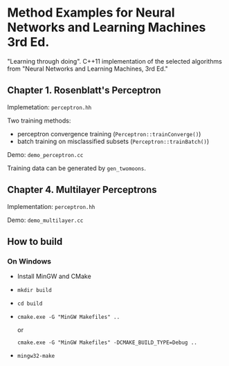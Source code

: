 Method Examples for Neural Networks and Learning Machines 3rd Ed.
=================================================================

"Learning through doing".
C++11 implementation of the selected algorithms from
"Neural Networks and Learning Machines, 3rd Ed."


Chapter 1. Rosenblatt's Perceptron
----------------------------------

Implemetation: `perceptron.hh`

Two training methods:

 * perceptron convergence training (`Perceptron::trainConverge()`)
 * batch training on misclassified subsets (`Perceptron::trainBatch()`)

Demo: `demo_perceptron.cc`

Training data can be generated by `gen_twomoons`.


Chapter 4. Multilayer Perceptrons
---------------------------------

Implementation: `perceptron.hh`



Demo: `demo_multilayer.cc`


How to build
------------

### On Windows

  * Install MinGW and CMake
  * `mkdir build`
  * `cd build`
  * `cmake.exe -G "MinGW Makefiles" ..`

    or

    `cmake.exe -G "MinGW Makefiles" -DCMAKE_BUILD_TYPE=Debug ..`

  * `mingw32-make`
